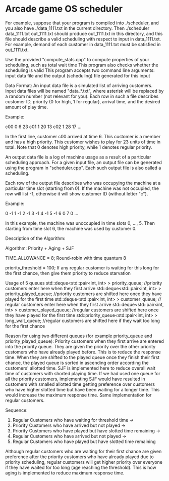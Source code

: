# Arcade game OS scheduler

For example, suppose that your program is compiled into ./scheduler, and you also have ./data_1111.txt in the current directory. Then
  ./scheduler data_1111.txt out_1111.txt
should produce out_1111.txt in this directory, and this file should describe a valid scheduling with respect to input in data_1111.txt. For example, demand of each customer in data_1111.txt must be satisfied in out_1111.txt.

Use the provided "compute_stats.cpp" to compute properties of your scheduling, such as total wait time
This program also checks whether the scheduling is valid
This program accepts two command line arguments: input data file and the output (scheduling) file generated for this input

Data Format:
An input data file is a simulated list of arriving customers. Input data files will be named "data_*.txt", where asterisk will be replaced by a random number (not relevant for you). Each row in such a file describes customer ID, priority (0 for high, 1 for regular), arrival time, and the desired amount of play time. 

Example:

c00 0 6 23
c01 1 20 13
c02 1 28 17
...

In the first line, customer c00 arrived at time 6. This customer is a member and has a high priority. This customer wishes to play for 23 units of time in total. Note that 0 denotes high priority, while 1 denotes regular priority.

An output data file is a log of machine usage as a result of a particular scheduling approach. For a given input file, an output file can be generated using the program in "scheduler.cpp". Each such output file is also called a scheduling.

Each row of the output file describes who was occupying the machine at a particular time slot (starting from 0). If the machine was not occupied, the row will list -1, otherwise it will show customer ID (without letter "c").

Example:

0 -1
1 -1
2 -1
3 -1
4 -1
5 -1
6 0
7 0
...


In this example, the machine was unoccupied in time slots 0, ..., 5. Then starting from time slot 6, the machine was used by customer 0.

Description of the Algorithm:

Algorithm: Priority + Aging + SJF

TIME_ALLOWANCE = 8; 
Round-robin with time quantum 8

priority_threshold = 100;
If any regular customer is waiting for this long for the first chance, then give them priority to reduce starvation

Usage of 5 queues
std::deque<std::pair<int, int> > priority_queue; //priority customers enter here when they first arrive
std::deque<std::pair<int, int> > priority_played_queue; //priority customers are shifted here once they have played for the first time
std::deque<std::pair<int, int> > customer_queue; // regular customers enter here when they first arrive
std::deque<std::pair<int, int> > customer_played_queue; //regular customers are shifted here once they have played for the first time
std::priority_queue<std::pair<int, int> > long_wait_queue; //regular customers are shifted here if they wait too long for the first chance

Reason for using two different queues (for example priority_queue and priority_played_queue):
Priority customers when they first arrive are entered into the priority queue. They are given the priority over the other priority customers who have already played before. This is to reduce the response time.
When they are shifted to the played queue once they finish their first chance, the played queue is sorted in ascending order according the customers' allotted time. SJF is implemented here to reduce overall wait time of customers with shorted playing time.
If we had used one queue for all the priority customers, implementing SJF would have resulted in customers with smalled allotted time getting preference over customers who have higher slotted time but have been waiting for a longer time. This would increase the maximum response time.
Same implementation for regular customers.

Sequence: 
1. Regular Customers who have waiting for threshold time ->
2. Priority Customers who have arrived but not played -> 
3. Priority Customers who have played but have slotted time remaining -> 
4. Regular Customers who have arrived but not played -> 
5. Regular Customers who have played but have slotted time remaining

Although regular customers who are waiting for their first chance are given preference after the priority customers who have already played due to priority scheduling, regular customers will get higher priority over everyone if they have waited for too long (age reaching the threshold). This is how aging is implemented to reduce maximum response time. 





